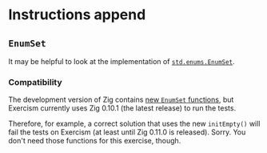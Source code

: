 # Instructions append

## `EnumSet`

It may be helpful to look at the implementation of [`std.enums.EnumSet`][enumset].

### Compatibility

The development version of Zig contains [new `EnumSet` functions][new-enumset-functions], but Exercism currently uses Zig 0.10.1 (the latest release) to run the tests.

Therefore, for example, a correct solution that uses the new `initEmpty()` will fail the tests on Exercism (at least until Zig 0.11.0 is released).
Sorry.
You don't need those functions for this exercise, though.

[enumset]: https://github.com/ziglang/zig/blob/0.10.1/lib/std/enums.zig#L220-L246
[new-enumset-functions]: https://github.com/ziglang/zig/commit/a792e13fc08982e79cb1b08d14322be76b8cf77a

